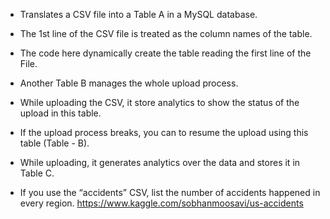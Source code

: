 * Translates a CSV file into a Table A in a MySQL database. 

* The 1st line of the CSV file is treated as the column names of the table. 

* The code here dynamically create the table reading the first line of the File.

* Another Table B manages the whole upload process.

* While uploading the CSV, it store analytics to show the status of the upload in this table. 

* If the upload process breaks, you can to resume the upload using this table (Table - B).

* While uploading, it generates analytics over the data and stores it in Table C.

* If you use the “accidents” CSV, list the number of accidents happened in every region.
  https://www.kaggle.com/sobhanmoosavi/us-accidents
